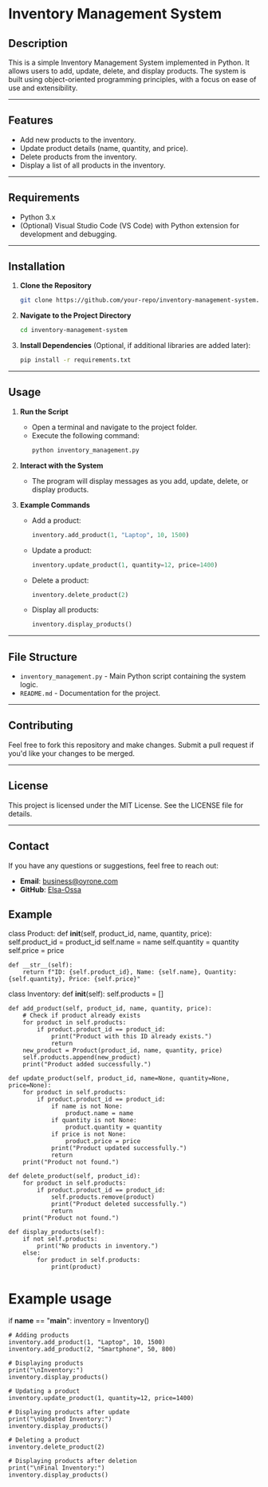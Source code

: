 # Inventory Management System

## Description
This is a simple Inventory Management System implemented in Python. It allows users to add, update, delete, and display products. The system is built using object-oriented programming principles, with a focus on ease of use and extensibility.

---

## Features
- Add new products to the inventory.
- Update product details (name, quantity, and price).
- Delete products from the inventory.
- Display a list of all products in the inventory.

---

## Requirements
- Python 3.x
- (Optional) Visual Studio Code (VS Code) with Python extension for development and debugging.

---

## Installation

1. **Clone the Repository**
   ```bash
   git clone https://github.com/your-repo/inventory-management-system.git
   ```
2. **Navigate to the Project Directory**
   ```bash
   cd inventory-management-system
   ```
3. **Install Dependencies** (Optional, if additional libraries are added later):
   ```bash
   pip install -r requirements.txt
   ```

---

## Usage

1. **Run the Script**
   - Open a terminal and navigate to the project folder.
   - Execute the following command:
     ```bash
     python inventory_management.py
     ```

2. **Interact with the System**
   - The program will display messages as you add, update, delete, or display products.

3. **Example Commands**
   - Add a product:
     ```python
     inventory.add_product(1, "Laptop", 10, 1500)
     ```
   - Update a product:
     ```python
     inventory.update_product(1, quantity=12, price=1400)
     ```
   - Delete a product:
     ```python
     inventory.delete_product(2)
     ```
   - Display all products:
     ```python
     inventory.display_products()
     ```

---

## File Structure
- `inventory_management.py` - Main Python script containing the system logic.
- `README.md` - Documentation for the project.

---

## Contributing
Feel free to fork this repository and make changes. Submit a pull request if you'd like your changes to be merged.

---

## License
This project is licensed under the MIT License. See the LICENSE file for details.

---

## Contact
If you have any questions or suggestions, feel free to reach out:
- **Email**: business@oyrone.com
- **GitHub**: [Elsa-Ossa](https://github.com/Elsa-Ossa)





## Example


class Product:
    def __init__(self, product_id, name, quantity, price):
        self.product_id = product_id
        self.name = name
        self.quantity = quantity
        self.price = price

    def __str__(self):
        return f"ID: {self.product_id}, Name: {self.name}, Quantity: {self.quantity}, Price: {self.price}"


class Inventory:
    def __init__(self):
        self.products = []

    def add_product(self, product_id, name, quantity, price):
        # Check if product already exists
        for product in self.products:
            if product.product_id == product_id:
                print("Product with this ID already exists.")
                return
        new_product = Product(product_id, name, quantity, price)
        self.products.append(new_product)
        print("Product added successfully.")

    def update_product(self, product_id, name=None, quantity=None, price=None):
        for product in self.products:
            if product.product_id == product_id:
                if name is not None:
                    product.name = name
                if quantity is not None:
                    product.quantity = quantity
                if price is not None:
                    product.price = price
                print("Product updated successfully.")
                return
        print("Product not found.")

    def delete_product(self, product_id):
        for product in self.products:
            if product.product_id == product_id:
                self.products.remove(product)
                print("Product deleted successfully.")
                return
        print("Product not found.")

    def display_products(self):
        if not self.products:
            print("No products in inventory.")
        else:
            for product in self.products:
                print(product)


# Example usage
if __name__ == "__main__":
    inventory = Inventory()

    # Adding products
    inventory.add_product(1, "Laptop", 10, 1500)
    inventory.add_product(2, "Smartphone", 50, 800)

    # Displaying products
    print("\nInventory:")
    inventory.display_products()

    # Updating a product
    inventory.update_product(1, quantity=12, price=1400)

    # Displaying products after update
    print("\nUpdated Inventory:")
    inventory.display_products()

    # Deleting a product
    inventory.delete_product(2)

    # Displaying products after deletion
    print("\nFinal Inventory:")
    inventory.display_products()

